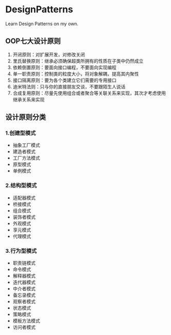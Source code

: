 # DesignPatterns

Learn Design Patterns on my own.

## OOP七大设计原则

1. 开闭原则：对扩展开发，对修改关闭
2. 里氏替换原则：继承必须确保超类所拥有的性质在子类中仍然成立
3. 依赖倒置原则：要面向接口编程，不要面向实现编程
4. 单一职责原则：控制类的粒度大小，将对象解耦，提高其内聚性
5. 接口隔离原则：要为各个类建立它们需要的专用接口
6. 迪米特法则：只与你的直接朋友交谈，不要跟陌生人说话
7. 合成复用原则：尽量先使用组合或者聚合等关联关系来实现，其次才考虑使用继承关系来实现

## 设计原则分类

### 1.创建型模式

- 抽象工厂模式
- 建造者模式
- 工厂方法模式
- 原型模式
- 单例模式

### 2.结构型模式

- 适配器模式
- 桥接模式
- 组合模式
- 装饰者模式
- 外观模式
- 享元模式
- 代理模式

### 3.行为型模式

- 职责链模式
- 命令模式
- 解释器模式
- 迭代器模式
- 中介者模式
- 备忘录模式
- 观察者模式
- 状态模式
- 策略模式
- 模板方法模式
- 访问者模式
